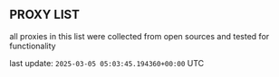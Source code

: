 ## PROXY LIST

all proxies in this list were collected from open sources and tested for functionality

last update: `2025-03-05 05:03:45.194360+00:00` UTC